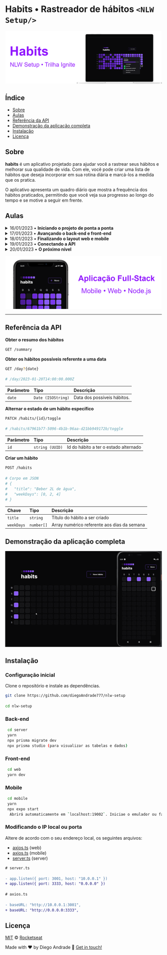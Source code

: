 # Habits • Rastreador de hábitos `<NLW Setup/>`

![](./banner1.png)

## Índice

- [Sobre](#sobre)
- [Aulas](#aulas)
- [Referência da API](#referência-da-api)
- [Demonstração da aplicação completa](#demonstração-da-aplicação-completa)
- [Instalação](#instalação)
- [Licença](#licença)

## Sobre

**habits** é um aplicativo projetado para ajudar você a rastrear seus hábitos e melhorar sua qualidade de vida. Com ele, você pode criar uma lista de hábitos que deseja incorporar em sua rotina diária e marcá-los a medida que os pratica.

O aplicativo apresenta um quadro diário que mostra a frequência dos hábitos praticados, permitindo que você veja sua progresso ao longo do tempo e se motive a seguir em frente.

## Aulas

<details>
  <summary>16/01/2023 • <b>Iniciando o projeto de ponta a ponta</b></summary>
    Foi ensinado de forma rápida a base dos 3 apps que serão desenvolvidos. Logo no início foi apresentado a configuração do servidor com a biblioteca fastify, em seguida a criação com projeto React com Vite e o uso do Tailwind e por último, a criação e configuração do app mobile com Expo e React Native.
</details>

<details>
  <summary>17/01/2023 • <b>Avançando o back-end e front-end</b></summary>
    Foi ensinada a criação de rotas no backend e também a validação de dados com zod e integração ao banco de dados com prisma. No Frontend foi criado novos componentes e ensinado técnicas para lidar com datas e resolver dificuldades específicas do projeto. Por último no app mobile, a utilização do Nativewind para estilização como a do Tailwind na web, também foram adicionados componentes novos e reaproveitado algumas funções da web para lidar com datas.
</details>

<details>
  <summary>18/01/2023 • <b>Finalizando o layout web e mobile</b></summary>
    Foram concluídas as últimas duas rotas do backend e ensinado o momento certo de se compor query SQL a mão. No frontend foi ensinado o uso da biblioteca Radix-UI para criação de componentes com acessibilidade pré configurada e técnicas para estilização com classes condicionais usando o pacote clsx. Por último no app mobile foi ensinado a criação de novas telas e a navegação usando o React Navigator, também foi ensinado a passar propriedades por contexto entre rotas.
</details>

<details>
  <summary>19/01/2023 • <b>Conectando a API</b></summary>
    Nessa aula o foco foi nos dois projetos frontend, web e mobile. Foi ensinado a buscar dados da API construída no backend usando o useEffect e axios, assim como a transmissão de dados do formulário para a API e toda a integração dos dados recebidos para compor a interface do app web. No app mobile foi feito um processo muito semelhante onde os dados do backend foram conectados com a interface e as informações do formulário de criação de hábito transmitidas para API.
</details>

<details>
  <summary>20/01/2023 • <b>O próximo nível</b></summary>
    Foi concluída toda a integração dos dados com a lista de hábitos exibida no gráfico diário tanto da web, quanto do mobile. Também foram feitas algumas modificações no estilo e animações para que as operações que fossem apresentadas de forma suave.
</details>

![](./banner2.png)

---

## Referência da API

**Obter o resumo dos hábitos**

```bash
GET /summary
```

**Obter os hábitos possíveis referente a uma data**

```bash
GET /day?{date}

# /day/2023-01-20T14:00:00.000Z
```

| Parâmetro | Tipo               | Descrição                   |
| :-------- | :----------------- | :-------------------------- |
| `date`    | `Date (ISOString)` | Data dos possíveis hábitos. |

**Alternar o estado de um hábito específico**

```bash
PATCH /habits/{id}/toggle

# /habits/67961b77-5096-4b1b-96aa-d21bb949172b/toggle
```

| Parâmetro | Tipo            | Descrição                             |
| :-------- | :-------------- | :------------------------------------ |
| `id`      | `string (UUID)` | Id do hábito a ter o estado alternado |

**Criar um hábito**

```bash
POST /habits

# Corpo em JSON
# {
#   "title": "Beber 2L de água",
#   "weekDays": [0, 2, 4]
# }
```

| Chave      | Tipo       | Descrição                                   |
| :--------- | :--------- | :------------------------------------------ |
| `title`    | `string`   | Título do hábito a ser criado               |
| `weekDays` | `number[]` | Array numérico referente aos dias da semana |

## Demonstração da aplicação completa

![](./demo.gif)

## Instalação

### Configuração inicial

Clone o repositório e instale as dependências.

```bash
git clone https://github.com/diegoAndrade777/nlw-setup

cd nlw-setup

```
### Back-end

```bash
 cd server
 yarn
 npx prisma migrate dev
 npx prisma studio (para visualizar as tabelas e dados)

```
### Front-end

```bash
 cd web
 yarn dev
```
### Mobile

```bash
 cd mobile
 yarn
 npx expo start
  Abrirá automaticamente em `localhost:19002`. Iniciae o emulador ou faça o download do *ExpoGo* na Play Store ou App Store e scaneie o QR Code.
```

### Modificando o IP local ou porta

Altere de acordo com o seu endereço local, os seguintes arquivos:

- [axios.ts](./web/src/lib/axios.ts) (web)
- [axios.ts](./mobile/src/lib/axios.ts) (mobile)
- [server.ts](./server/src/server.ts) (server)

```diff
# server.ts

- app.listen({ port: 3001, host: "10.0.0.1" })
+ app.listen({ port: 3333, host: "0.0.0.0" })

# axios.ts

- baseURL: "http://10.0.0.1:3001",
+ baseURL: "http://0.0.0.0:3333",
```

## Licença

[MIT](./LICENSE) &copy; [Rocketseat](https://rocketseat.com.br/)

Made with ♥ by Diego Andrade :wave: [Get in touch!](https://www.linkedin.com/in/diego-rodrigo-de-andrade-98a0271a0/)
